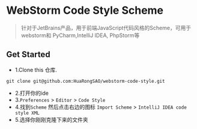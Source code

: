 # WebStorm Code Style Scheme
> 针对于JetBrains产品，用于前端JavaScript代码风格的Scheme，可用于webstorm和 PyCharm,IntelliJ IDEA, PhpStorm等


## Get Started
- 1.Clone this 仓库.
```shell
git clone git@github.com:HuaRongSAO/webstorm-code-style.git
```
- 2.打开你的ide
- 3.`Preferences` > `Editor` > `Code Style`
- 4.找到`Scheme` 然后点击右边的图标 `Import Scheme` > `IntelliJ IDEA code style XML`
- 5.选择你刚刚克隆下来的文件夹
